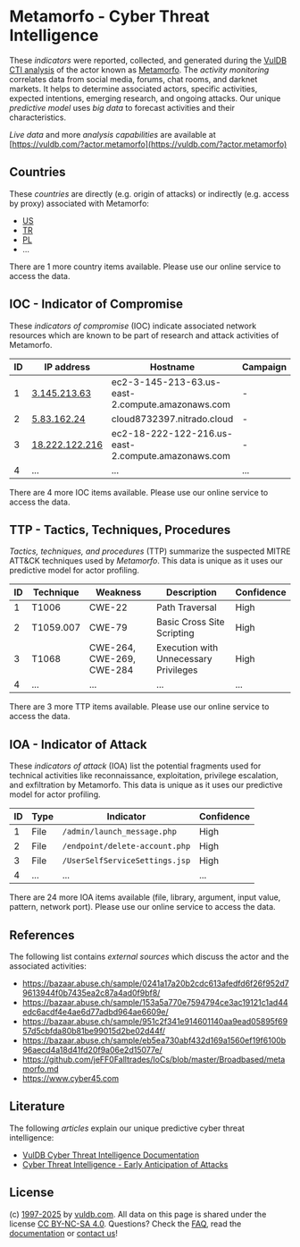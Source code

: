 # Metamorfo - Cyber Threat Intelligence

These _indicators_ were reported, collected, and generated during the [VulDB CTI analysis](https://vuldb.com/?kb.cti) of the actor known as [Metamorfo](https://vuldb.com/?actor.metamorfo). The _activity monitoring_ correlates data from social media, forums, chat rooms, and darknet markets. It helps to determine associated actors, specific activities, expected intentions, emerging research, and ongoing attacks. Our unique _predictive model_ uses _big data_ to forecast activities and their characteristics.

_Live data_ and more _analysis capabilities_ are available at [https://vuldb.com/?actor.metamorfo](https://vuldb.com/?actor.metamorfo)

## Countries

These _countries_ are directly (e.g. origin of attacks) or indirectly (e.g. access by proxy) associated with Metamorfo:

* [US](https://vuldb.com/?country.us)
* [TR](https://vuldb.com/?country.tr)
* [PL](https://vuldb.com/?country.pl)
* ...

There are 1 more country items available. Please use our online service to access the data.

## IOC - Indicator of Compromise

These _indicators of compromise_ (IOC) indicate associated network resources which are known to be part of research and attack activities of Metamorfo.

ID | IP address | Hostname | Campaign | Confidence
-- | ---------- | -------- | -------- | ----------
1 | [3.145.213.63](https://vuldb.com/?ip.3.145.213.63) | ec2-3-145-213-63.us-east-2.compute.amazonaws.com | - | Medium
2 | [5.83.162.24](https://vuldb.com/?ip.5.83.162.24) | cloud8732397.nitrado.cloud | - | High
3 | [18.222.122.216](https://vuldb.com/?ip.18.222.122.216) | ec2-18-222-122-216.us-east-2.compute.amazonaws.com | - | Medium
4 | ... | ... | ... | ...

There are 4 more IOC items available. Please use our online service to access the data.

## TTP - Tactics, Techniques, Procedures

_Tactics, techniques, and procedures_ (TTP) summarize the suspected MITRE ATT&CK techniques used by _Metamorfo_. This data is unique as it uses our predictive model for actor profiling.

ID | Technique | Weakness | Description | Confidence
-- | --------- | -------- | ----------- | ----------
1 | T1006 | CWE-22 | Path Traversal | High
2 | T1059.007 | CWE-79 | Basic Cross Site Scripting | High
3 | T1068 | CWE-264, CWE-269, CWE-284 | Execution with Unnecessary Privileges | High
4 | ... | ... | ... | ...

There are 3 more TTP items available. Please use our online service to access the data.

## IOA - Indicator of Attack

These _indicators of attack_ (IOA) list the potential fragments used for technical activities like reconnaissance, exploitation, privilege escalation, and exfiltration by Metamorfo. This data is unique as it uses our predictive model for actor profiling.

ID | Type | Indicator | Confidence
-- | ---- | --------- | ----------
1 | File | `/admin/launch_message.php` | High
2 | File | `/endpoint/delete-account.php` | High
3 | File | `/UserSelfServiceSettings.jsp` | High
4 | ... | ... | ...

There are 24 more IOA items available (file, library, argument, input value, pattern, network port). Please use our online service to access the data.

## References

The following list contains _external sources_ which discuss the actor and the associated activities:

* https://bazaar.abuse.ch/sample/0241a17a20b2cdc613afedfd6f26f952d79613944f0b7435ea2c87a4ad0f9bf8/
* https://bazaar.abuse.ch/sample/153a5a770e7594794ce3ac19121c1ad44edc6acdf4e4ae6d77adbd964ae6609e/
* https://bazaar.abuse.ch/sample/951c2f341e914601140aa9ead05895f6957d5cbfda80b81be99015d2be02d44f/
* https://bazaar.abuse.ch/sample/eb5ea730abf432d169a1560ef19f6100b96aecd4a18d41fd20f9a06e2d15077e/
* https://github.com/jeFF0Falltrades/IoCs/blob/master/Broadbased/metamorfo.md
* https://www.cyber45.com

## Literature

The following _articles_ explain our unique predictive cyber threat intelligence:

* [VulDB Cyber Threat Intelligence Documentation](https://vuldb.com/?kb.cti)
* [Cyber Threat Intelligence - Early Anticipation of Attacks](https://www.scip.ch/en/?labs.20201022)

## License

(c) [1997-2025](https://vuldb.com/?kb.changelog) by [vuldb.com](https://vuldb.com/?kb.about). All data on this page is shared under the license [CC BY-NC-SA 4.0](https://creativecommons.org/licenses/by-nc-sa/4.0/). Questions? Check the [FAQ](https://vuldb.com/?kb.faq), read the [documentation](https://vuldb.com/?kb) or [contact us](https://vuldb.com/?contact)!
